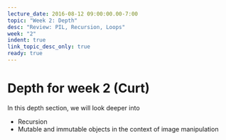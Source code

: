 ```yaml
---
lecture_date: 2016-08-12 09:00:00.00-7:00
topic: "Week 2: Depth"
desc: "Review: PIL, Recursion, Loops"
week: "2"
indent: true
link_topic_desc_only: true
ready: true
---
```



# Depth for week 2 (Curt)

In this depth section, we will look deeper into 
* Recursion
* Mutable and immutable objects in the context of image manipulation



